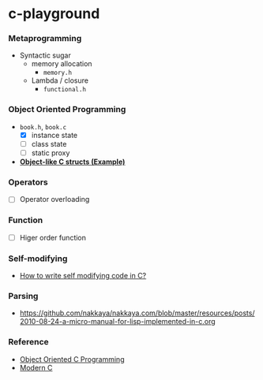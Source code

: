 c-playground
===================
### Metaprogramming
- Syntactic sugar 
  - memory allocation
    - `memory.h`
  - Lambda / closure
    - `functional.h`

### Object Oriented Programming
- `book.h`, `book.c`
  - [x] instance state
  - [ ] class state
  - [ ] static proxy
- [**Object-like C structs (Example)**](https://coderwall.com/p/zgxwsw/object-like-c-structs)

### Operators
- [ ] Operator overloading

### Function
- [ ] Higer order function

### Self-modifying
- [How to write self modifying code in C?](https://stackoverflow.com/questions/7447013/how-to-write-self-modifying-code-in-c)

### Parsing
- https://github.com/nakkaya/nakkaya.com/blob/master/resources/posts/2010-08-24-a-micro-manual-for-lisp-implemented-in-c.org

### Reference
- [Object Oriented C Programming](http://faculty.washington.edu/gmobus/Academics/TCES202/Moodle/OO-ProgrammingInC.html)
- [Modern C](https://livebook.manning.com/book/modern-c/)

